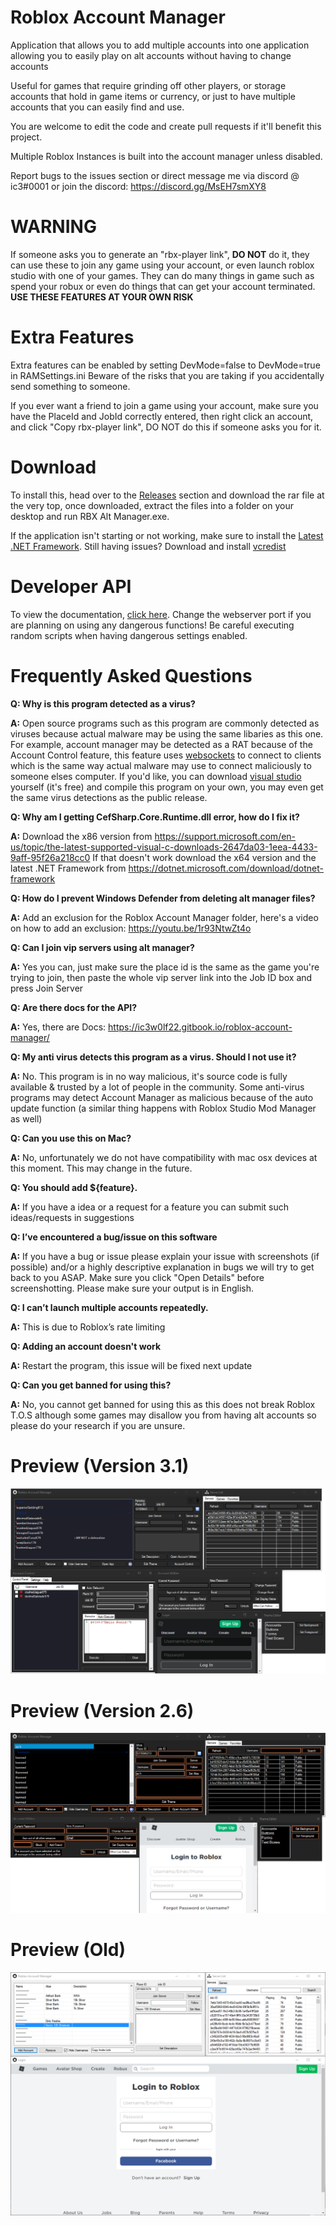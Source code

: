 # Roblox Account Manager
Application that allows you to add multiple accounts into one application allowing you to easily play on alt accounts without having to change accounts

Useful for games that require grinding off other players, or storage accounts that hold in game items or currency, or just to have multiple accounts that you can easily find and use.

You are welcome to edit the code and create pull requests if it'll benefit this project.

Multiple Roblox Instances is built into the account manager unless disabled.

Report bugs to the issues section or direct message me via discord @ ic3#0001 or join the discord: https://discord.gg/MsEH7smXY8

# WARNING
If someone asks you to generate an "rbx-player link", **DO NOT** do it, they can use these to join any game using your account, or even launch roblox studio with one of your games. They can do many things in game such as spend your robux or even do things that can get your account terminated. **USE THESE FEATURES AT YOUR OWN RISK**

# Extra Features
Extra features can be enabled by setting DevMode=false to DevMode=true in RAMSettings.ini
Beware of the risks that you are taking if you accidentally send something to someone.

If you ever want a friend to join a game using your account, make sure you have the PlaceId and JobId correctly entered, then right click an account, and click "Copy rbx-player link", DO NOT do this if someone asks you for it.

# Download
To install this, head over to the [Releases](https://github.com/ic3w0lf22/Roblox-Account-Manager/releases) section and download the rar file at the very top, once downloaded, extract the files into a folder on your desktop and run RBX Alt Manager.exe.

If the application isn't starting or not working, make sure to install the [Latest .NET Framework](https://dotnet.microsoft.com/download/dotnet-framework).
Still having issues? Download and install [vcredist](https://aka.ms/vs/16/release/vc_redist.x86.exe)

# Developer API
To view the documentation, [click here](https://ic3w0lf22.gitbook.io/roblox-account-manager/).
Change the webserver port if you are planning on using any dangerous functions!
Be careful executing random scripts when having dangerous settings enabled.

# Frequently Asked Questions
**Q: Why is this program detected as a virus?**

**A:** Open source programs such as this program are commonly detected as viruses because actual malware may be using the same libaries as this one. For example, account manager may be detected as a RAT because of the Account Control feature, this feature uses [websockets](https://github.com/ic3w0lf22/Roblox-Account-Manager/blob/master/RBX%20Alt%20Manager/Nexus/WebsocketServer.cs) to connect to clients which is the same way actual malware may use to connect maliciously to someone elses computer. If you'd like, you can download [visual studio](https://visualstudio.microsoft.com/downloads/) yourself (it's free) and compile this program on your own, you may even get the same virus detections as the public release.

**Q: Why am I getting CefSharp.Core.Runtime.dll error, how do I fix it?**

**A:** Download the x86 version from https://support.microsoft.com/en-us/topic/the-latest-supported-visual-c-downloads-2647da03-1eea-4433-9aff-95f26a218cc0
If that doesn't work download the x64 version and the latest .NET Framework from https://dotnet.microsoft.com/download/dotnet-framework


**Q: How do I prevent Windows Defender from deleting alt manager files?**

**A:** Add an exclusion for the Roblox Account Manager folder, here's a video on how to add an exclusion: https://youtu.be/1r93NtwZt4o


**Q: Can I join vip servers using alt manager?**

**A:** Yes you can, just make sure the place id is the same as the game you're trying to join, then paste the whole vip server link into the Job ID box and press Join Server


**Q: Are there docs for the API?**

**A:** Yes, there are Docs: https://ic3w0lf22.gitbook.io/roblox-account-manager/


**Q: My anti virus detects this program as a virus. Should I not use it?**

**A:** No. This program is in no way malicious, it's source code is fully available & trusted by a lot of people in the community. Some anti-virus programs may detect Account Manager as malicious because of the auto update function (a similar thing happens with Roblox Studio Mod Manager as well)


**Q: Can you use this on Mac?**

**A:** No, unfortunately we do not have compatibility with mac osx devices at this moment. This may change in the future.


**Q: You should add ${feature}.**

**A:** If you have a idea or a request for a feature you can submit such ideas/requests in suggestions


**Q: I’ve encountered a bug/issue on this software**

**A:** If you have a bug or issue please explain your issue with screenshots (if possible) and/or a highly descriptive explanation in bugs we will try to get back to you ASAP.
Make sure you click "Open Details" before screenshotting. Please make sure your output is in English.


**Q: I can’t launch multiple accounts repeatedly.**

**A:** This is due to Roblox’s rate limiting


**Q: Adding an account doesn't work**

**A:** Restart the program, this issue will be fixed next update


**Q: Can you get banned for using this?**

**A:** No, you cannot get banned for using this as this does not break Roblox T.O.S although some games may disallow you from having alt accounts so please do your research if you are unsure.

# Preview (Version 3.1)
![github-large](Images/Image3.png)

# Preview (Version 2.6)
![github-large](Images/Image2.png)

# Preview (Old)
![github-large](Images/Image1.png)
